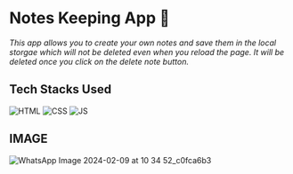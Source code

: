 # Notes Keeping App 📝


*This app allows you to create your own notes and save them in the local storgae which will not be deleted even when you reload the page. It will be deleted once you click on the delete note button.*

## Tech Stacks Used


![HTML](https://img.shields.io/badge/html5%20-%23E34F26.svg?&style=for-the-badge&logo=html5&logoColor=white)
![CSS](https://img.shields.io/badge/css3%20-%231572B6.svg?&style=for-the-badge&logo=css3&logoColor=white)
![JS](https://img.shields.io/badge/javascript%20-%23323330.svg?&style=for-the-badge&logo=javascript&logoColor=%23F7DF1E)


## IMAGE
![WhatsApp Image 2024-02-09 at 10 34 52_c0fca6b3](https://github.com/subash-ghub/Magic_Notes/assets/104593776/2be5dd46-d4ee-453e-8981-17eb1ff95940)



